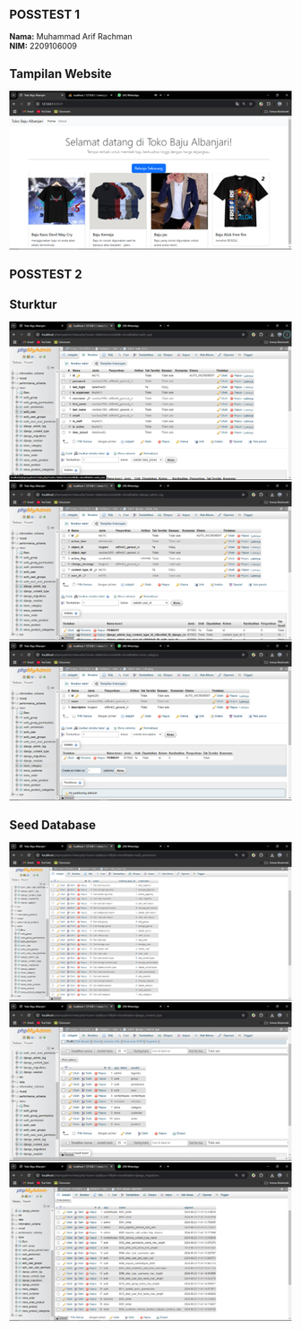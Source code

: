 ## POSSTEST 1
**Nama:** Muhammad Arif Rachman  
**NIM:** 2209106009

## Tampilan Website

![Tampilan Website](screenShots/web/tampilan.png)

## POSSTEST 2
## Sturktur

![Struktur Database](screenShots/struktur/auth_user.png)
![Struktur Database](screenShots/struktur/django_admin_log.png)
![Struktur Database](screenShots/struktur/store_category.png)


## Seed Database
![Struktur Database](screenShots/data/auth_permissions.png)
![Struktur Database](screenShots/data/django_content_type.png)
![Struktur Database](screenShots/data/django_migrations.png)
